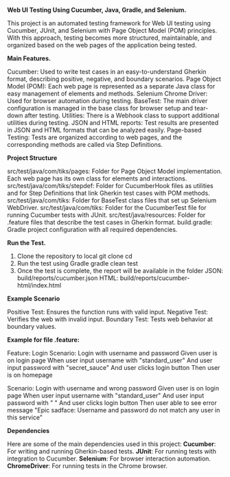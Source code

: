 **Web UI Testing Using Cucumber, Java, Gradle, and Selenium.**

This project is an automated testing framework for Web UI testing using Cucumber, JUnit, and Selenium with Page Object Model (POM) principles. 
With this approach, testing becomes more structured, maintainable, and organized based on the web pages of the application being tested.

**Main Features.**

Cucumber: Used to write test cases in an easy-to-understand Gherkin format, describing positive, negative, and boundary scenarios.
Page Object Model (POM): Each web page is represented as a separate Java class for easy management of elements and methods.
Selenium Chrome Driver: Used for browser automation during testing.
BaseTest: The main driver configuration is managed in the base class for browser setup and tear-down after testing.
Utilities: There is a Webhook class to support additional utilities during testing.
JSON and HTML reports: Test results are presented in JSON and HTML formats that can be analyzed easily.
Page-based Testing: Tests are organized according to web pages, and the corresponding methods are called via Step Definitions.

**Project Structure**

src/test/java/com/tiks/pages: Folder for Page Object Model implementation. Each web page has its own class for elements and interactions.
src/test/java/com/tiks/stepdef: Folder for CucumberHook files as utilities and for Step Definitions that link Gherkin test cases with POM methods.
src/test/java/com/tiks: Folder for BaseTest class files that set up Selenium WebDriver.
src/test/java/com/tiks: Folder for the CucumberTest file for running Cucumber tests with JUnit.
src/test/java/resources: Folder for .feature files that describe the test cases in Gherkin format.
build.gradle: Gradle project configuration with all required dependencies.

**Run the Test.**

1. Clone the repository to local
    git clone <repository-url>
    cd <repository-name>
2. Run the test using Gradle
    gradle clean test
3. Once the test is complete, the report will be available in the folder
    JSON: build/reports/cucumber.json
    HTML: build/reports/cucumber-html/index.html

**Example Scenario**

Positive Test: Ensures the function runs with valid input.
Negative Test: Verifies the web with invalid input.
Boundary Test: Tests web behavior at boundary values.

**Example for file .feature:**

Feature: Login 
  Scenario: Login with username and password
    Given user is on login page
    When user input username with "standard_user"
    And user input password with "secret_sauce"
    And user clicks login button
    Then user is on homepage  

  Scenario: Login with username and wrong password
    Given user is on login page
    When user input username with "standard_user"
    And user input password with " "
    And user clicks login button
    Then user able to see error message "Epic sadface: Username and password do not match any user in this service" 
    
**Dependencies**

Here are some of the main dependencies used in this project:
**Cucumber**: For writing and running Gherkin-based tests.
**JUnit**: For running tests with integration to Cucumber.
**Selenium**: For browser interaction automation.
**ChromeDriver**: For running tests in the Chrome browser.

